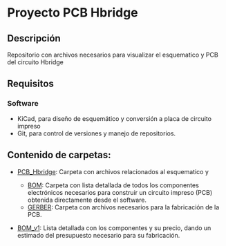 # Proyecto PCB Hbridge

## Descripción

Repositorio con archivos necesarios para visualizar el esquematico y PCB del circuito Hbridge

## Requisitos

### Software

* KiCad, para diseño de esquemático y conversión a placa de circuito impreso
* Git, para control de versiones y manejo de repositorios.



## Contenido de carpetas:

* [PCB_Hbridge](PCB_Hbridge): Carpeta con archivos relacionados al esquematico y 
    * [BOM](PCB_Hbridge/BOM): Carpeta con lista detallada de todos los componentes electrónicos necesarios para construir un circuito impreso (PCB) obtenida directamente desde el software.
    * [GERBER](PCB_Hbridge/GERBER): Carpeta con archivos necesarios para la fabricación de la PCB.

* [BOM_v1](BOM_v1): Lista detallada con los componentes y su precio, dando un estimado del presupuesto necesario para su fabricación.

